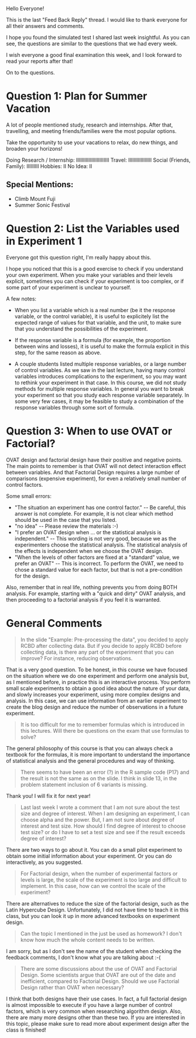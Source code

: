 Hello Everyone!

This is the last "Feed Back Reply" thread. I would like to thank everyone for all their answers and comments.

I hope you found the simulated test I shared last week insightful. As you can see, the questions are similar to the questions that we had every week.

I wish everyone a good final examination this week, and I look forward to read your reports after that!

On to the questions.

# Question 1: Plan for Summer Vacation

A lot of people mentioned study, research and internships. After that, travelling,
and meeting friends/families were the most popular options.

Take the opportunity to use your vacations to relax, do new things, and broaden
your horizons!

Doing Research / Internship: IIIIIIIIIIIIIIIIIIIIIIII
Travel: IIIIIIIIIIIIIIIII
Social (Friends, Family): IIIIIIIII
Hobbies: II
No Idea: II

## Special Mentions:
- Climb Mount Fuji
- Summer Sonic Festival

# Question 2: List the Variables used in Experiment 1

Everyone got this question right, I'm really happy about this.

I hope you noticed that this is a good exercise to check if you understand your own experiment. When you make your variables and their levels explicit, sometimes you can check if your experiment is too complex, or if some part of your experiment is unclear to yourself.

A few notes:
- When you list a variable which is a real number (be it the response variable, or the control variable), it is useful to explicitely list the expected range of values for that variable, and the unit, to make sure that you understand the possibilities of the experiment.

- If the response variable is a formula (for example, the proportion between wins and losses), it is useful to make the formula explicit in this step, for the same reason as above.

- A couple students listed multiple response variables, or a large number of control variables. As we saw in the last lecture, having many control variables introduces complications to the experiment, so you may want to rethink your experiment in that case. In this course, we did not study methods for multiple response variables. In general you want to break your experiment so that you study each response variable separately. In some very few cases, it may be feasible to study a combination of the response variables through some sort of formula.

# Question 3: When to use OVAT or Factorial?

OVAT design and factorial design have their positive and negative points. The main points to remember is that OVAT will not detect interaction effect between variables. And that Factorial Design requires a large number of comparisons (expensive experiment), for even a relatively small number of control factors.

Some small errors:
- "The situation an experiment has one control factor." -- Be careful, this answer is not complete. For example, it is not clear which method should be used in the case that you listed.
- "no idea" -- Please review the materials :-)
- "I prefer an OVAT design when ... or the statistical analysis is independent." -- This wording is not very good, because we as the experimenters choose the statistical analysis. The statistical analysis of the effects is independent when we choose the OVAT design.
- "When the levels of other factors are fixed at a "standard" value, we prefer an OVAT" -- This is incorrect. To perform the OVAT, we need to chose a standard value for each factor, but that is not a pre-condition for the design.

Also, remember that in real life, nothing prevents you from doing BOTH analysis. For example, starting with a "quick and dirty" OVAT analysis, and then proceeding to a factorial analysis if you feel it is warranted.

# General Comments

> In the slide "Example: Pre-processing the data", you decided to apply RCBD after collecting data. But if you decide to apply RCBD before collecting data, is there any part of the experiment that you can improve? For instance, reducing observations.

That is a very good question. To be honest, in this course we have focused on the situation where we do one experiment and perform one analysis but, as I mentioned before, in practice this is an interactive process. You perform small scale experiments to obtain a good idea about the nature of your data, and slowly increases your experiment, using more complex designs and analysis. In this case, we can use information from an earlier experiment to create the blog design and reduce the number of observations in a future experiment.

> It is too difficult for me to remember formulas which is introduced in this lectures. Will there be questions on the exam that use formulas to solve?

The general philosophy of this course is that you can always check a textbook for the formulas, it is more important to understand the importance of statistical analysis
and the general procedures and way of thinking.

> There seems to have been an error (?) in the R sample code (P17) and the result is not the same as on the slide.
> I think in slide 13, in the problem statement inclusion of 6 variants is missing.

Thank you! I will fix it for next year!

> Last last week I wrote a comment that I am not sure about the test size and degree of interest. When I am designing an experiment, I can choose alpha and the power. But, I am not sure about degree of interest and test size. How should I find degree of interest to choose test size? or do I have to set a test size and see if the result exceeds degree of interest?

There are two ways to go about it. You can do a small pilot experiment to obtain some initial information about your experiment. Or you can do interactively, as you suggested.

> For Factorial design, when the number of experimental factors or levels is large, the scale of the experiment is too large and difficult to implement. In this case, how can we control the scale of the experiment?

There are alternatives to reduce the size of the factorial design, such as the Latin Hypercube Design. Unfortunately, I did not have time to teach it in this class, but you can look it up in more advanced textbooks on experiment design.

> Can the topic I mentioned in the just be used as homework? I don't know how much the whole content needs to be written.

I am sorry, but as I don't see the name of the student when checking the feedback comments, I don't know what you are talking about :-(

> There are some discussions about the use of OVAT and Factorial Design. Some scientists argue that OVAT are out of the date and inefficient, compared to Factorial Design. Should we use Factorial Design rather than OVAT when necessary?

I think that both designs have their use cases. In fact, a full factorial design is almost impossible to execute if you have a large number of control factors, which is very common when researching algorithm design. Also, there are many more designs other than these two. If you are interested in this topic, please make sure to read more about experiment design after the class is finished!

